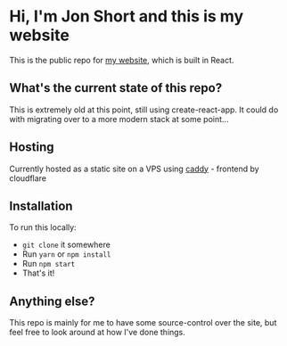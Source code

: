 # Hi, I'm Jon Short and this is my website

This is the public repo for [my website](http://jonshort.me/), which is built in React.

## What's the current state of this repo?

This is extremely old at this point, still using create-react-app. It could do with migrating over to a more modern stack at some point...

## Hosting

Currently hosted as a static site on a VPS using [caddy](https://caddyserver.com/) - frontend by cloudflare

## Installation

To run this locally:

- `git clone` it somewhere
- Run `yarn` or `npm install`
- Run `npm start`
- That's it!

## Anything else?

This repo is mainly for me to have some source-control over the site, but feel free to look around at how I've done things.
